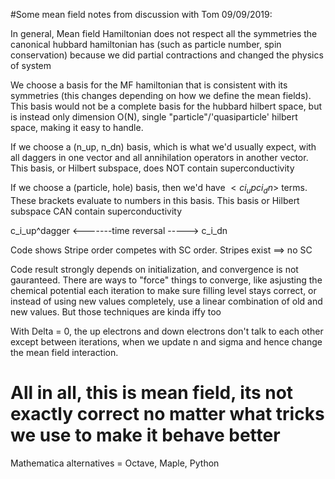 #Some mean field notes from discussion with Tom 09/09/2019:

In general, Mean field Hamiltonian does not respect all the symmetries the canonical hubbard hamiltonian has (such as particle number, spin conservation) because we did partial contractions and changed the physics of system 

We choose a basis for the MF hamiltonian that is consistent with its symmetries (this changes depending on how we define the mean fields). This basis would not be a complete basis for the hubbard hilbert space, but is instead only dimension O(N), single "particle"/'quasiparticle' hilbert space, making it easy to handle. 

If we choose a (n_up, n_dn) basis, which is what we'd usually expect, with all daggers in one vector and all annihilation operators in another vector. This basis, or Hilbert subspace, does NOT contain superconductivity

If we choose a (particle, hole) basis, then we'd have $<ci_up ci_dn>$ terms. These brackets evaluate to numbers in this basis. This basis or Hilbert subspace CAN contain superconductivity

c_i_up^dagger <-------time reversal -----> c_i_dn

Code shows Stripe order competes with SC order. Stripes exist ==> no SC


Code result strongly depends on initialization, and convergence is not gauranteed. There are ways to "force" things to converge, like asjusting the chemical potential each iteration to make sure filling level stays correct, or instead of using new values completely, use a linear combination of old and new values. But those techniques are kinda iffy too

With Delta = 0, the up electrons and down electrons don't talk to each other except between iterations, when we update n and sigma and hence change the mean field interaction.

All in all, this is mean field, its not exactly correct no matter what tricks we use to make it behave better
===
Mathematica alternatives = Octave, Maple, Python